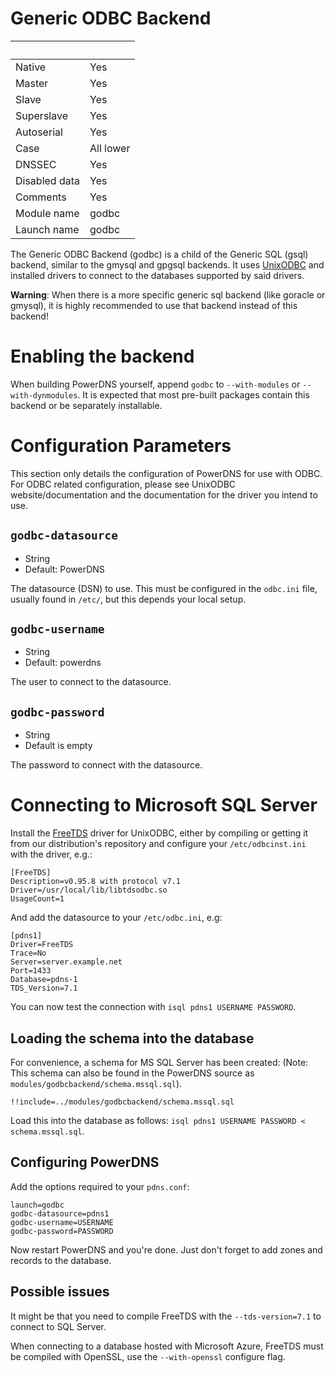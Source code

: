 # Generic ODBC Backend
|&nbsp;|&nbsp;|
|:--|:--|
|Native|Yes|
|Master|Yes|
|Slave|Yes|
|Superslave|Yes|
|Autoserial|Yes|
|Case|All lower|
|DNSSEC|Yes|
|Disabled data|Yes|
|Comments|Yes|
|Module name|godbc|
|Launch name|godbc|

The Generic ODBC Backend (godbc) is a child of the Generic SQL (gsql) backend,
similar to the gmysql and gpgsql backends. It uses [UnixODBC](http://www.unixodbc.org/)
and installed drivers to connect to the databases supported by said drivers.

**Warning**: When there is a more specific generic sql backend (like goracle or
gmysql), it is highly recommended to use that backend instead of this backend!

# Enabling the backend
When building PowerDNS yourself, append `godbc` to `--with-modules` or
`--with-dynmodules`. It is expected that most pre-built packages contain this
backend or be separately installable.

# Configuration Parameters
This section only details the configuration of PowerDNS for use with ODBC. For
ODBC related configuration, please see UnixODBC website/documentation and the
documentation for the driver you intend to use.

## `godbc-datasource`

* String
* Default: PowerDNS

The datasource (DSN) to use. This must be configured in the `odbc.ini` file,
usually found in `/etc/`, but this depends your local setup.

## `godbc-username`

* String
* Default: powerdns

The user to connect to the datasource.

## `godbc-password`

* String
* Default is empty

The password to connect with the datasource.

# Connecting to Microsoft SQL Server
Install the [FreeTDS](http://www.freetds.org/) driver for UnixODBC, either by
compiling or getting it from our distribution's repository and configure your
`/etc/odbcinst.ini` with the driver, e.g.:

```
[FreeTDS]
Description=v0.95.8 with protocol v7.1
Driver=/usr/local/lib/libtdsodbc.so
UsageCount=1
```

And add the datasource to your `/etc/odbc.ini`, e.g:
```
[pdns1]
Driver=FreeTDS
Trace=No
Server=server.example.net
Port=1433
Database=pdns-1
TDS_Version=7.1
```

You can now test the connection with `isql pdns1 USERNAME PASSWORD`.

## Loading the schema into the database
For convenience, a schema for MS SQL Server has been created:
(Note: This schema can also be found in the PowerDNS source as
  `modules/godbcbackend/schema.mssql.sql`).

```
!!include=../modules/godbcbackend/schema.mssql.sql
```

Load this into the database as follows: `isql pdns1 USERNAME PASSWORD < schema.mssql.sql`.

## Configuring PowerDNS
Add the options required to your `pdns.conf`:

```
launch=godbc
godbc-datasource=pdns1
godbc-username=USERNAME
godbc-password=PASSWORD
```

Now restart PowerDNS and you're done. Just don't forget to add zones and
records to the database.

## Possible issues
It might be that you need to compile FreeTDS with the `--tds-version=7.1` to
connect to SQL Server.

When connecting to a database hosted with Microsoft Azure, FreeTDS must be
compiled with OpenSSL, use the `--with-openssl` configure flag.
